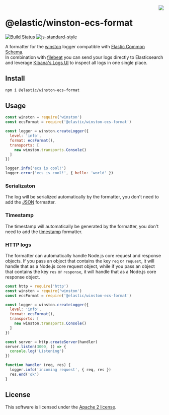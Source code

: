 <img align="right" width="auto" height="auto" src="https://www.elastic.co/static-res/images/elastic-logo-200.png">

# @elastic/winston-ecs-format

[![Build Status](https://apm-ci.elastic.co/buildStatus/icon?job=apm-agent-nodejs%2Fecs-logging-js-mbp%2Fmaster)](https://apm-ci.elastic.co/job/apm-agent-nodejs/job/ecs-logging-js-mbp/job/master/)  [![js-standard-style](https://img.shields.io/badge/code%20style-standard-brightgreen.svg?style=flat)](http://standardjs.com/)

A formatter for the [winston](https://www.npmjs.com/package/winston) logger compatible with [Elastic Common Schema](https://www.elastic.co/guide/en/ecs/current/index.html).<br/>
In combination with [filebeat](https://www.elastic.co/products/beats/filebeat) you can send your logs directly to Elasticsearch and leverage [Kibana's Logs UI](https://www.elastic.co/guide/en/infrastructure/guide/current/logs-ui-overview.html) to inspect all logs in one single place.

## Install
```sh
npm i @elastic/winston-ecs-format
```

## Usage
```js
const winston = require('winston')
const ecsFormat = require('@elastic/winston-ecs-format')

const logger = winston.createLogger({
  level: 'info',
  format: ecsFormat(),
  transports: [
    new winston.transports.Console()
  ]
})

logger.info('ecs is cool!')
logger.error('ecs is cool!', { hello: 'world' })
```

### Serializaton

The log will be serialized automatically by the formatter, you don't need to add the [JSON](https://github.com/winstonjs/logform#json) formatter.

### Timestamp
The timestamp will automatically be generated by the formatter, you don't need to add the [timestamp](https://github.com/winstonjs/logform#timestamp) formatter.

### HTTP logs

The formatter can automatically handle Node.js core request and response objects.
If you pass an object that contains the key `req` or `request`, it will handle that as a Node.js core request object,
while if you pass an object that contains the key `res` or `response`, it will handle that as a Node.js core response object.
```js
const http = require('http')
const winston = require('winston')
const ecsFormat = require('@elastic/winston-ecs-format')

const logger = winston.createLogger({
  level: 'info',
  format: ecsFormat(),
  transports: [
    new winston.transports.Console()
  ]
})

const server = http.createServer(handler)
server.listen(3000, () => {
  console.log('Listening')
})

function handler (req, res) {
  logger.info('incoming request', { req, res })
  res.end('ok')
}
```

## License
This software is licensed under the [Apache 2 license](./LICENSE).
